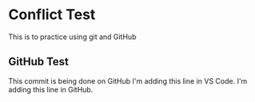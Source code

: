 # Conflict Test
This is to practice using git and GitHub
## GitHub Test
This commit is being done on GitHub
I'm adding this line in VS Code.
I'm adding this line in GitHub.
